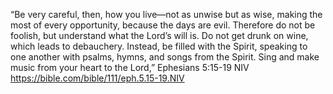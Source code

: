 “Be very careful, then, how you live—not as unwise but as wise, making the most of every opportunity, because the days are evil. Therefore do not be foolish, but understand what the Lord’s will is. Do not get drunk on wine, which leads to debauchery. Instead, be filled with the Spirit, speaking to one another with psalms, hymns, and songs from the Spirit. Sing and make music from your heart to the Lord,”
‭‭Ephesians‬ ‭5‬:‭15‬-‭19‬ ‭NIV‬‬
https://bible.com/bible/111/eph.5.15-19.NIV